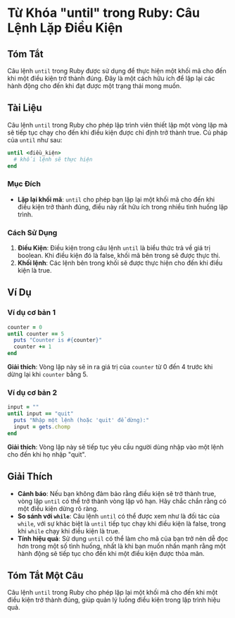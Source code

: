 <!--
Meta Description: # Từ Khóa "until" trong Ruby: Câu Lệnh Lặp Điều Kiện ## Tóm Tắt Câu lệnh `until` trong Ruby được sử dụng để thực hiện một khối mã cho đến khi một điều...
Meta Keywords: điều, kiện, một, khi, until
-->

# Từ Khóa "until" trong Ruby: Câu Lệnh Lặp Điều Kiện

## Tóm Tắt
Câu lệnh `until` trong Ruby được sử dụng để thực hiện một khối mã cho đến khi một điều kiện trở thành đúng. Đây là một cách hữu ích để lặp lại các hành động cho đến khi đạt được một trạng thái mong muốn.

## Tài Liệu
Câu lệnh `until` trong Ruby cho phép lập trình viên thiết lập một vòng lặp mà sẽ tiếp tục chạy cho đến khi điều kiện được chỉ định trở thành true. Cú pháp của `until` như sau:

```ruby
until <điều_kiện>
  # khối lệnh sẽ thực hiện
end
```

### Mục Đích
- **Lặp lại khối mã**: `until` cho phép bạn lặp lại một khối mã cho đến khi điều kiện trở thành đúng, điều này rất hữu ích trong nhiều tình huống lập trình.
  
### Cách Sử Dụng
1. **Điều Kiện**: Điều kiện trong câu lệnh `until` là biểu thức trả về giá trị boolean. Khi điều kiện đó là false, khối mã bên trong sẽ được thực thi.
2. **Khối lệnh**: Các lệnh bên trong khối sẽ được thực hiện cho đến khi điều kiện là true.

## Ví Dụ
### Ví dụ cơ bản 1
```ruby
counter = 0
until counter == 5
  puts "Counter is #{counter}"
  counter += 1
end
```
**Giải thích**: Vòng lặp này sẽ in ra giá trị của `counter` từ 0 đến 4 trước khi dừng lại khi `counter` bằng 5.

### Ví dụ cơ bản 2
```ruby
input = ""
until input == "quit"
  puts "Nhập một lệnh (hoặc 'quit' để dừng):"
  input = gets.chomp
end
```
**Giải thích**: Vòng lặp này sẽ tiếp tục yêu cầu người dùng nhập vào một lệnh cho đến khi họ nhập "quit".

## Giải Thích
- **Cảnh báo**: Nếu bạn không đảm bảo rằng điều kiện sẽ trở thành true, vòng lặp `until` có thể trở thành vòng lặp vô hạn. Hãy chắc chắn rằng có một điều kiện dừng rõ ràng.
- **So sánh với `while`**: Câu lệnh `until` có thể được xem như là đối tác của `while`, với sự khác biệt là `until` tiếp tục chạy khi điều kiện là false, trong khi `while` chạy khi điều kiện là true.
- **Tính hiệu quả**: Sử dụng `until` có thể làm cho mã của bạn trở nên dễ đọc hơn trong một số tình huống, nhất là khi bạn muốn nhấn mạnh rằng một hành động sẽ tiếp tục cho đến khi một điều kiện được thỏa mãn.

## Tóm Tắt Một Câu
Câu lệnh `until` trong Ruby cho phép lặp lại một khối mã cho đến khi một điều kiện trở thành đúng, giúp quản lý luồng điều kiện trong lập trình hiệu quả.